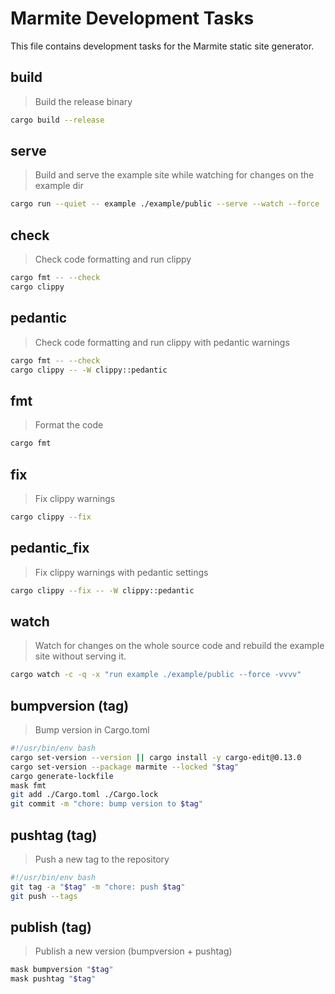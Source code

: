 # Marmite Development Tasks

This file contains development tasks for the Marmite static site generator.

## build

> Build the release binary

~~~bash
cargo build --release
~~~

## serve

> Build and serve the example site while watching for changes on the example dir

~~~bash
cargo run --quiet -- example ./example/public --serve --watch --force
~~~

## check

> Check code formatting and run clippy

~~~bash
cargo fmt -- --check
cargo clippy
~~~

## pedantic

> Check code formatting and run clippy with pedantic warnings

~~~bash
cargo fmt -- --check
cargo clippy -- -W clippy::pedantic
~~~

## fmt

> Format the code

~~~bash
cargo fmt
~~~

## fix

> Fix clippy warnings

~~~bash
cargo clippy --fix
~~~

## pedantic_fix

> Fix clippy warnings with pedantic settings

~~~bash
cargo clippy --fix -- -W clippy::pedantic
~~~

## watch

> Watch for changes on the whole source code  and rebuild the example site without serving it.

~~~bash
cargo watch -c -q -x "run example ./example/public --force -vvvv"
~~~

## bumpversion (tag)

> Bump version in Cargo.toml

~~~bash
#!/usr/bin/env bash
cargo set-version --version || cargo install -y cargo-edit@0.13.0
cargo set-version --package marmite --locked "$tag"
cargo generate-lockfile
mask fmt
git add ./Cargo.toml ./Cargo.lock
git commit -m "chore: bump version to $tag"
~~~

## pushtag (tag)

> Push a new tag to the repository

~~~bash
#!/usr/bin/env bash
git tag -a "$tag" -m "chore: push $tag"
git push --tags
~~~

## publish (tag)

> Publish a new version (bumpversion + pushtag)

~~~bash
mask bumpversion "$tag"
mask pushtag "$tag"
~~~
